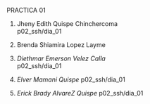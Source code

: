 
PRACTICA 01
1. Jheny Edith Quispe Chinchercoma  
   p02_ssh/dia_01

1. Brenda Shiamira Lopez Layme

1. *Diethmar Emerson Velez Calla*  
   p02_ssh/dia_01

1. *Elver Mamani Quispe*
   p02_ssh/dia_01

1. *Erick Brady AlvareZ Quispe*
   p02_ssh/dia_01